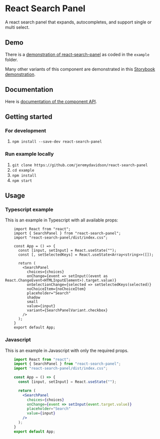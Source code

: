 # React Search Panel

A react search panel that expands, autocompletes, and support single or multi select.

## Demo

There is a [demonstration of react-search-panel](https://jeremydavidson.github.io/react-search-panel/demo) as coded in the `example` folder.

Many other variants of this component are demonstrated in this [Storybook demonstration](https://jeremydavidson.github.io/react-search-panel/storybook).

## Documentation

Here is [documentation of the component API](https://jeremydavidson.github.io/react-search-panel/doc).

## Getting started

### For development

1. `npm install --save-dev react-search-panel`

### Run example locally

1. `git clone https://github.com/jeremydavidson/react-search-panel`
1. `cd example`
1. `npm install`
1. `npm start`

## Usage

### Typescript example

This is an example in Typescript with all available props:

```tsx
    import React from "react";
    import { SearchPanel } from "react-search-panel";
    import "react-search-panel/dist/index.css";

    const App = () => {
      const [input, setInput] = React.useState("");
      const [, setSelectedKeys] = React.useState<Array<string>>([]);

      return (
        <SearchPanel
          choices={choices}
          onChange={event => setInput((event as React.ChangeEvent<HTMLInputElement>).target.value)}
          onSelectionChange={selected => setSelectedKeys(selected)}
          noChoiceItem={noChoiceItem}
          placeholder="Search"
          shadow
          small
          value={input}
          variant={SearchPanelVariant.checkbox}
        />
      );
    }
    export default App;
```

### Javascript

This is an example in Javascript with only the required props.

```jsx
    import React from "react";
    import { SearchPanel } from "react-search-panel";
    import "react-search-panel/dist/index.css";

    const App = () => {
      const [input, setInput] = React.useState("");

      return (
        <SearchPanel
          choices={choices}
          onChange={event => setInput(event.target.value)}
          placeholder="Search"
          value={input}
        />
      );
    }
    export default App;
```
